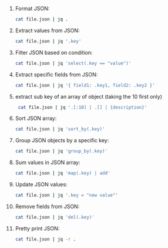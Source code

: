 
1. Format JSON:
   ```bash
   cat file.json | jq .
   ```

2. Extract values from JSON:
   ```bash
   cat file.json | jq '.key'
   ```

3. Filter JSON based on condition:
   ```bash
   cat file.json | jq 'select(.key == "value")'
   ```

4. Extract specific fields from JSON:
   ```bash
   cat file.json | jq '{ field1: .key1, field2: .key2 }'
   ```

5. extract sub key of an array of object (taking the 10 first only)

   ```bash 
    cat file.json | jq '.[:10] | .[] | {description}'
    ```

5. Sort JSON array:
   ```bash
   cat file.json | jq 'sort_by(.key)'
   ```

6. Group JSON objects by a specific key:
   ```bash
   cat file.json | jq 'group_by(.key)'
   ```

7. Sum values in JSON array:
   ```bash
   cat file.json | jq 'map(.key) | add'
   ```

8. Update JSON values:
   ```bash
   cat file.json | jq '.key = "new value"'
   ```

9. Remove fields from JSON:
   ```bash
   cat file.json | jq 'del(.key)'
   ```

10. Pretty print JSON:
    ```bash
    cat file.json | jq -r .
    ```

